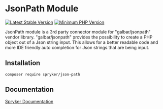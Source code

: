 # JsonPath Module
[![Latest Stable Version](https://poser.pugx.org/spryker/json-path/v/stable.svg)](https://packagist.org/packages/spryker/json-path)
[![Minimum PHP Version](https://img.shields.io/badge/php-%3E%3D%208.0-8892BF.svg)](https://php.net/)

JsonPath module is a 3rd party connector module for "galbar/jsonpath" vendor library.
"galbar/jsonpath" provides the possibility to create a PHP object out of a Json string input.
This allows for a better readable code and more IDE friendly auto completion for Json strings that are being input.

## Installation

```
composer require spryker/json-path
```

## Documentation

[Spryker Documentation](https://docs.spryker.com)
